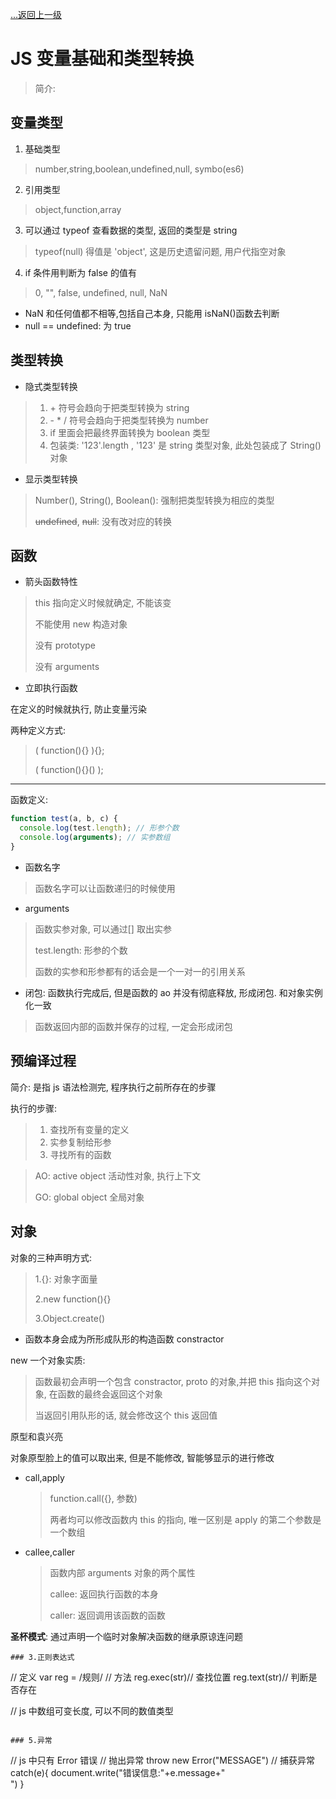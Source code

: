 [...返回上一级](../)

# JS 变量基础和类型转换

> 简介:

## 变量类型

1. 基础类型

> number,string,boolean,undefined,null, symbo(es6)

2. 引用类型

> object,function,array

3. 可以通过 typeof 查看数据的类型, 返回的类型是 string

> typeof(null) 得值是 'object', 这是历史遗留问题, 用户代指空对象

4. if 条件用判断为 false 的值有

> 0, "", false, undefined, null, NaN

- NaN 和任何值都不相等,包括自己本身, 只能用 isNaN()函数去判断
- null == undefined: 为 true

## 类型转换

- 隐式类型转换

> 1. \+ 符号会趋向于把类型转换为 string
> 2. \- \* / 符号会趋向于把类型转换为 number
> 3. if 里面会把最终界面转换为 boolean 类型
> 4. 包装类: '123'.length , '123' 是 string 类型对象, 此处包装成了 String()对象

- 显示类型转换

> Number(), String(), Boolean(): 强制把类型转换为相应的类型
>
> ~~undefined~~, ~~null~~: 没有改对应的转换

## 函数

- 箭头函数特性

> this 指向定义时候就确定, 不能该变
>
> 不能使用 new 构造对象
>
> 没有 prototype
>
> 没有 arguments

- 立即执行函数

在定义的时候就执行, 防止变量污染

两种定义方式:

> ( function(){} ){};
>
> ( function(){}() );

---

函数定义:

```js
function test(a, b, c) {
  console.log(test.length); // 形参个数
  console.log(arguments); // 实参数组
}
```

- 函数名字

> 函数名字可以让函数递归的时候使用

- arguments

> 函数实参对象, 可以通过[] 取出实参
>
> test.length: 形参的个数
>
> 函数的实参和形参都有的话会是一个一对一的引用关系

- 闭包: 函数执行完成后, 但是函数的 ao 并没有彻底释放, 形成闭包. 和对象实例化一致

> 函数返回内部的函数并保存的过程, 一定会形成闭包

## 预编译过程

简介: 是指 js 语法检测完, 程序执行之前所存在的步骤

执行的步骤:

> 1. 查找所有变量的定义
> 2. 实参复制给形参
> 3. 寻找所有的函数

> AO: active object 活动性对象, 执行上下文
>
> GO: global object 全局对象

## 对象

对象的三种声明方式:

> 1.{}: 对象字面量
>
> 2.new function(){}
>
> 3.Object.create()

- 函数本身会成为所形成队形的构造函数 constractor

new 一个对象实质:

> 函数最初会声明一个包含 constractor, proto 的对象,并把 this 指向这个对象, 在函数的最终会返回这个对象
>
> 当返回引用队形的话, 就会修改这个 this 返回值

原型和袁兴亮

对象原型脸上的值可以取出来, 但是不能修改, 智能够显示的进行修改

- call,apply

  > function.call({}, 参数)
  >
  > 两者均可以修改函数内 this 的指向, 唯一区别是 apply 的第二个参数是一个数组

- callee,caller

  > 函数内部 arguments 对象的两个属性
  >
  > callee: 返回执行函数的本身
  >
  > caller: 返回调用该函数的函数

**圣杯模式**: 通过声明一个临时对象解决函数的继承原谅连问题

```
### 3.正则表达式

```

// 定义
var reg = /规则/
// 方法
reg.exec(str)// 查找位置
reg.text(str)// 判断是否存在

// js 中数组可变长度, 可以不同的数值类型

```

### 5.异常
```

// js 中只有 Error 错误
// 抛出异常
throw new Error("MESSAGE")
// 捕获异常
catch(e){
document.write("错误信息:"+e.message+"<br>")
}

```

```
